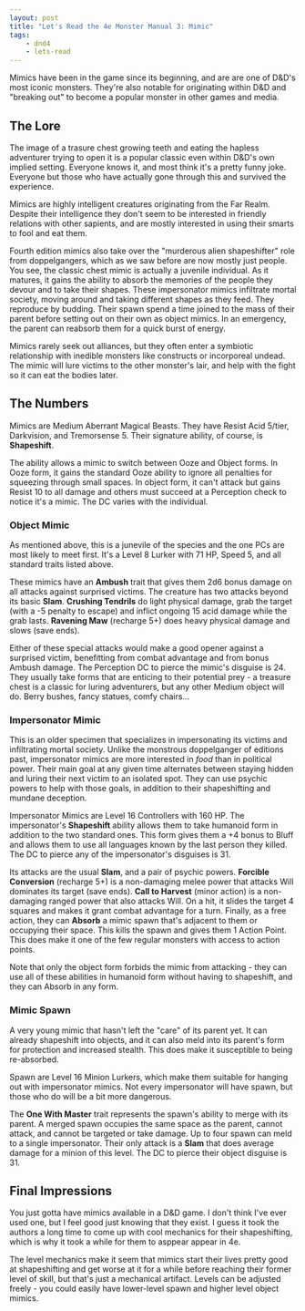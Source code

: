 ```yaml
---
layout: post
title: "Let's Read the 4e Monster Manual 3: Mimic"
tags:
    - dnd4
    - lets-read
---
```


Mimics have been in the game since its beginning, and are are one of D&D's most
iconic monsters. They're also notable for originating within D&D and "breaking
out" to become a popular monster in other games and media.

## The Lore

The image of a trasure chest growing teeth and eating the hapless adventurer
trying to open it is a popular classic even within D&D's own implied
setting. Everyone knows it, and most think it's a pretty funny joke. Everyone
but those who have actually gone through this and survived the experience.

Mimics are highly intelligent creatures originating from the Far Realm. Despite
their intelligence they don't seem to be interested in friendly relations with
other sapients, and are mostly interested in using their smarts to fool and eat
them.

Fourth edition mimics also take over the "murderous alien shapeshifter" role
from doppelgangers, which as we saw before are now mostly just people. You see,
the classic chest mimic is actually a juvenile individual. As it matures, it
gains the ability to absorb the memories of the people they devour and to take
their shapes. These impersonator mimics infiltrate mortal society, moving around
and taking different shapes as they feed. They reproduce by budding. Their spawn
spend a time joined to the mass of their parent before setting out on their own
as object mimics. In an emergency, the parent can reabsorb them for a quick
burst of energy.

Mimics rarely seek out alliances, but they often enter a symbiotic relationship
with inedible monsters like constructs or incorporeal undead. The mimic will
lure victims to the other monster's lair, and help with the fight so it can eat
the bodies later.

## The Numbers

Mimics are Medium Aberrant Magical Beasts. They have Resist Acid 5/tier,
Darkvision, and Tremorsense 5. Their signature ability, of course, is
**Shapeshift**.

The ability allows a mimic to switch between Ooze and Object forms. In Ooze
form, it gains the standard Ooze ability to ignore all penalties for squeezing
through small spaces. In object form, it can't attack but gains Resist 10 to all
damage and others must succeed at a Perception check to notice it's a mimic. The
DC varies with the individual.

### Object Mimic

As mentioned above, this is a junevile of the species and the one PCs are most
likely to meet first. It's a Level 8 Lurker with 71 HP, Speed 5, and all
standard traits listed above.

These mimics have an **Ambush** trait that gives them 2d6 bonus damage on all
attacks against surprised victims. The creature has two attacks beyond its basic
**Slam**.  **Crushing Tendrils** do light physical damage, grab the target (with
a -5 penalty to escape) and inflict ongoing 15 acid damage while the grab
lasts. **Ravening Maw** (recharge 5+) does heavy physical damage and slows (save
ends).

Either of these special attacks would make a good opener against a surprised
victim, benefitting from combat advantage and from bonus Ambush damage. The
Perception DC to pierce the mimic's disguise is 24. They usually take forms that
are enticing to their potential prey - a treasure chest is a classic for luring
adventurers, but any other Medium object will do. Berry bushes, fancy statues,
comfy chairs...

### Impersonator Mimic

This is an older specimen that specializes in impersonating its victims and
infiltrating mortal society. Unlike the monstrous doppelganger of editions past,
impersonator mimics are more interested in _food_ than in political power. Their
main goal at any given time alternates between staying hidden and luring their
next victim to an isolated spot. They can use psychic powers to help with those
goals, in addition to their shapeshifting and mundane deception.

Impersonator Mimics are Level 16 Controllers with 160 HP. The impersonator's
**Shapeshift** ability allows them to take humanoid form in addition to the two
standard ones. This form gives them a +4 bonus to Bluff and allows them to use
all languages known by the last person they killed. The DC to pierce any of the
impersonator's disguises is 31.

Its attacks are the usual **Slam**, and a pair of psychic powers. **Forcible
Conversion** (recharge 5+) is a non-damaging melee power that attacks Will
dominates its target (save ends). **Call to Harvest** (minor action) is a
non-damaging ranged power that also attacks Will. On a hit, it slides the target
4 squares and makes it grant combat advantage for a turn. Finally, as a free
action, they can **Absorb** a mimic spawn that's adjacent to them or occupying
their space. This kills the spawn and gives them 1 Action Point. This does make
it one of the few regular monsters with access to action points.

Note that only the object form forbids the mimic from attacking - they can use
all of these abilities in humanoid form without having to shapeshift, and they
can Absorb in any form.

### Mimic Spawn

A very young mimic that hasn't left the "care" of its parent yet. It can already
shapeshift into objects, and it can also meld into its parent's form for
protection and increased stealth. This does make it susceptible to being
re-absorbed.

Spawn are Level 16 Minion Lurkers, which make them suitable for hanging out with
impersonator mimics. Not every impersonator will have spawn, but those who do
will be a bit more dangerous.

The **One With Master** trait represents the spawn's ability to merge with its
parent. A merged spawn occupies the same space as the parent, cannot attack, and
cannot be targeted or take damage. Up to four spawn can meld to a single
impersonator. Their only attack is a **Slam** that does average damage for a
minion of this level. The DC to pierce their object disguise is 31.

## Final Impressions

You just gotta have mimics available in a D&D game. I don't think I've ever used
one, but I feel good just knowing that they exist. I guess it took the authors
a long time to come up with cool mechanics for their shapeshifting, which is why
it took a while for them to asppear appear in 4e.

The level mechanics make it seem that mimics start their lives pretty good at
shapeshifting and get worse at it for a while before reaching their former level
of skill, but that's just a mechanical artifact. Levels can be adjusted freely -
you could easily have lower-level spawn and higher level object mimics.
